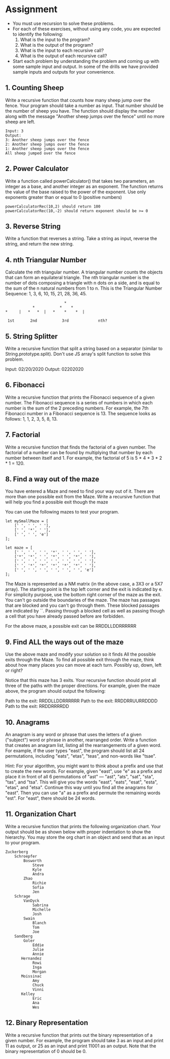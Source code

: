 # Assignment
* You must use recursion to solve these problems.
* For each of these exercises, without using any code, you are expected to identify the following:
    1. What is the input to the program?
    2. What is the output of the program?
    3. What is the input to each recursive call?
    4. What is the output of each recursive call?
* Start each problem by understanding the problem and coming up with some sample input and output. In some of the drills we have provided sample inputs and outputs for your convenience.

## 1. Counting Sheep

Write a recursive function that counts how many sheep jump over the fence. Your program should take a number as input. That number should be the number of sheep you have. The function should display the number along with the message "Another sheep jumps over the fence" until no more sheep are left.

```
Input: 3
Output:
3: Another sheep jumps over the fence
2: Another sheep jumps over the fence
1: Another sheep jumps over the fence
All sheep jumped over the fence
```

## 2. Power Calculator

Write a function called powerCalculator() that takes two parameters, an integer as a base, and another integer as an exponent. The function returns the value of the base raised to the power of the exponent. Use only exponents greater than or equal to 0 (positive numbers)

```
powerCalculatorRec(10,2) should return 100
powerCalculatorRec(10,-2) should return exponent should be >= 0
```

## 3. Reverse String
Write a function that reverses a string. Take a string as input, reverse the string, and return the new string.

## 4. nth Triangular Number

Calculate the nth triangular number. A triangular number counts the objects that can form an equilateral triangle. The nth triangular number is the number of dots composing a triangle with n dots on a side, and is equal to the sum of the n natural numbers from 1 to n. This is the Triangular Number Sequence: 1, 3, 6, 10, 15, 21, 28, 36, 45.

```
                          *
            *           *    *
*     |   *   *  |   *    *    *  |

 1st       2nd           3rd             nth?  
```

## 5. String Splitter
Write a recursive function that split a string based on a separator (similar to String.prototype.split). Don't use JS array's split function to solve this problem.

Input: 02/20/2020
Output: 02202020

## 6. Fibonacci
Write a recursive function that prints the Fibonacci sequence of a given number. The Fibonacci sequence is a series of numbers in which each number is the sum of the 2 preceding numbers. For example, the 7th Fibonacci number in a Fibonacci sequence is 13. The sequence looks as follows: 1, 1, 2, 3, 5, 8, 13.

## 7. Factorial
Write a recursive function that finds the factorial of a given number. The factorial of a number can be found by multiplying that number by each number between itself and 1. For example, the factorial of 5 is 5 * 4 * 3 * 2 * 1 = 120.

## 8. Find a way out of the maze
You have entered a Maze and need to find your way out of it. There are more than one possible exit from the Maze. Write a recursive function that will help you find a possible exit though the maze

You can use the following mazes to test your program.

```
let mySmallMaze = [
    [' ', ' ', ' '],
    [' ', '*', ' '],
    [' ', ' ', 'e']
];

let maze = [
    [' ', ' ', ' ', '*', ' ', ' ', ' '],
    ['*', '*', ' ', '*', ' ', '*', ' '],
    [' ', ' ', ' ', ' ', ' ', ' ', ' '],
    [' ', '*', '*', '*', '*', '*', ' '],
    [' ', ' ', ' ', ' ', ' ', ' ', 'e']
];
```

The Maze is represented as a NM matrix (in the above case, a 3X3 or a 5X7 array). The starting point is the top left corner and the exit is indicated by e. For simplicity purpose, use the bottom right corner of the maze as the exit. You can't go outside the boundaries of the maze. The maze has passages that are blocked and you can't go through them. These blocked passages are indicated by ``. Passing through a blocked cell as well as passing though a cell that you have already passed before are forbidden.

For the above maze, a possible exit can be RRDDLLDDRRRRRR

## 9. Find ALL the ways out of the maze
Use the above maze and modify your solution so it finds All the possible exits through the Maze. To find all possible exit through the maze, think about how many places you can move at each turn. Possibly up, down, left or right?

Notice that this maze has 3 exits. Your recursive function should print all three of the paths with the proper directions. For example, given the maze above, the program should output the following:

Path to the exit: RRDDLLDDRRRRRR
Path to the exit: RRDDRRUURRDDDD
Path to the exit: RRDDRRRRDD

## 10. Anagrams
An anagram is any word or phrase that uses the letters of a given ("subject") word or phrase in another, rearranged order. Write a function that creates an anagram list, listing all the rearrangements of a given word. For example, if the user types "east", the program should list all 24 permutations, including "eats", "etas", "teas", and non-words like "tsae".

Hint: For your algorithm, you might want to think about a prefix and use that to create the new words. For example, given "east", use "e" as a prefix and place it in front of all 6 permutations of "ast" — "ast", "ats", "sat", "sta", "tas", and "tsa". This will give you the words "east", "eats", "esat", "esta", "etas", and "etsa". Continue this way until you find all the anagrams for "east". Then you can use "a" as a prefix and permute the remaining words "est". For "east", there should be 24 words.

## 11. Organization Chart
Write a recursive function that prints the following organization chart. Your output should be as shown below with proper indentation to show the hierarchy. You may store the org chart in an object and send that as an input to your program.

```
Zuckerberg
    Schroepfer
        Bosworth
            Steve
            Kyle
            Andra
        Zhao
            Richie
            Sofia
            Jen
    Schrage
        VanDyck
            Sabrina
            Michelle
            Josh
        Swain
            Blanch
            Tom
            Joe
    Sandberg
        Goler
            Eddie
            Julie
            Annie
       Hernandez
            Rowi
            Inga
            Morgan
       Moissinac
            Amy
            Chuck
            Vinni
       Kelley
            Eric
            Ana
            Wes
```

## 12. Binary Representation
Write a recursive function that prints out the binary representation of a given number. For example, the program should take 3 as an input and print 11 as output, or 25 as an input and print 11001 as an output. Note that the binary representation of 0 should be 0.